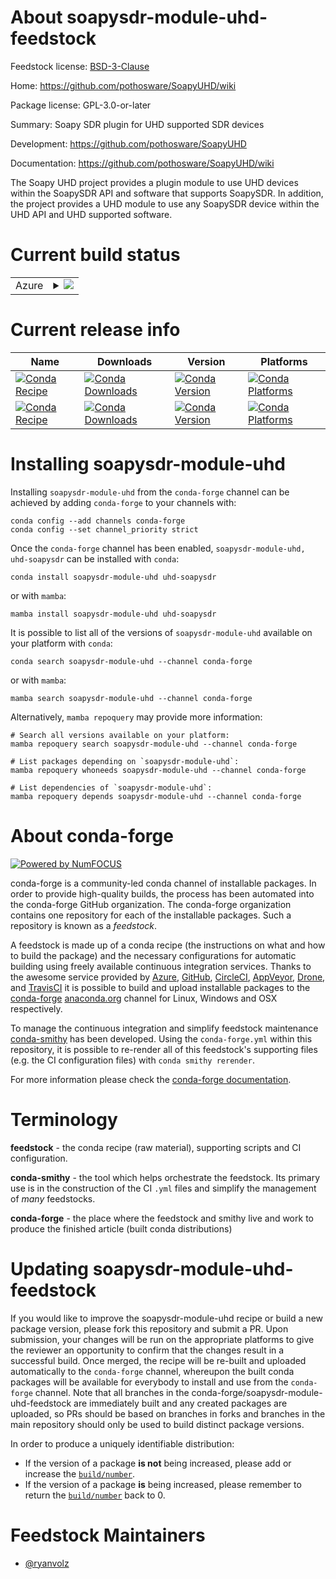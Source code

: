 About soapysdr-module-uhd-feedstock
===================================

Feedstock license: [BSD-3-Clause](https://github.com/conda-forge/soapysdr-module-uhd-feedstock/blob/main/LICENSE.txt)

Home: https://github.com/pothosware/SoapyUHD/wiki

Package license: GPL-3.0-or-later

Summary: Soapy SDR plugin for UHD supported SDR devices

Development: https://github.com/pothosware/SoapyUHD

Documentation: https://github.com/pothosware/SoapyUHD/wiki

The Soapy UHD project provides a plugin module to use UHD devices within the
SoapySDR API and software that supports SoapySDR. In addition, the project
provides a UHD module to use any SoapySDR device within the UHD API and UHD
supported software.


Current build status
====================


<table>
    
  <tr>
    <td>Azure</td>
    <td>
      <details>
        <summary>
          <a href="https://dev.azure.com/conda-forge/feedstock-builds/_build/latest?definitionId=9984&branchName=main">
            <img src="https://dev.azure.com/conda-forge/feedstock-builds/_apis/build/status/soapysdr-module-uhd-feedstock?branchName=main">
          </a>
        </summary>
        <table>
          <thead><tr><th>Variant</th><th>Status</th></tr></thead>
          <tbody><tr>
              <td>linux_64</td>
              <td>
                <a href="https://dev.azure.com/conda-forge/feedstock-builds/_build/latest?definitionId=9984&branchName=main">
                  <img src="https://dev.azure.com/conda-forge/feedstock-builds/_apis/build/status/soapysdr-module-uhd-feedstock?branchName=main&jobName=linux&configuration=linux%20linux_64_" alt="variant">
                </a>
              </td>
            </tr><tr>
              <td>linux_aarch64</td>
              <td>
                <a href="https://dev.azure.com/conda-forge/feedstock-builds/_build/latest?definitionId=9984&branchName=main">
                  <img src="https://dev.azure.com/conda-forge/feedstock-builds/_apis/build/status/soapysdr-module-uhd-feedstock?branchName=main&jobName=linux&configuration=linux%20linux_aarch64_" alt="variant">
                </a>
              </td>
            </tr><tr>
              <td>linux_ppc64le</td>
              <td>
                <a href="https://dev.azure.com/conda-forge/feedstock-builds/_build/latest?definitionId=9984&branchName=main">
                  <img src="https://dev.azure.com/conda-forge/feedstock-builds/_apis/build/status/soapysdr-module-uhd-feedstock?branchName=main&jobName=linux&configuration=linux%20linux_ppc64le_" alt="variant">
                </a>
              </td>
            </tr><tr>
              <td>osx_64</td>
              <td>
                <a href="https://dev.azure.com/conda-forge/feedstock-builds/_build/latest?definitionId=9984&branchName=main">
                  <img src="https://dev.azure.com/conda-forge/feedstock-builds/_apis/build/status/soapysdr-module-uhd-feedstock?branchName=main&jobName=osx&configuration=osx%20osx_64_" alt="variant">
                </a>
              </td>
            </tr><tr>
              <td>osx_arm64</td>
              <td>
                <a href="https://dev.azure.com/conda-forge/feedstock-builds/_build/latest?definitionId=9984&branchName=main">
                  <img src="https://dev.azure.com/conda-forge/feedstock-builds/_apis/build/status/soapysdr-module-uhd-feedstock?branchName=main&jobName=osx&configuration=osx%20osx_arm64_" alt="variant">
                </a>
              </td>
            </tr><tr>
              <td>win_64</td>
              <td>
                <a href="https://dev.azure.com/conda-forge/feedstock-builds/_build/latest?definitionId=9984&branchName=main">
                  <img src="https://dev.azure.com/conda-forge/feedstock-builds/_apis/build/status/soapysdr-module-uhd-feedstock?branchName=main&jobName=win&configuration=win%20win_64_" alt="variant">
                </a>
              </td>
            </tr>
          </tbody>
        </table>
      </details>
    </td>
  </tr>
</table>

Current release info
====================

| Name | Downloads | Version | Platforms |
| --- | --- | --- | --- |
| [![Conda Recipe](https://img.shields.io/badge/recipe-soapysdr--module--uhd-green.svg)](https://anaconda.org/conda-forge/soapysdr-module-uhd) | [![Conda Downloads](https://img.shields.io/conda/dn/conda-forge/soapysdr-module-uhd.svg)](https://anaconda.org/conda-forge/soapysdr-module-uhd) | [![Conda Version](https://img.shields.io/conda/vn/conda-forge/soapysdr-module-uhd.svg)](https://anaconda.org/conda-forge/soapysdr-module-uhd) | [![Conda Platforms](https://img.shields.io/conda/pn/conda-forge/soapysdr-module-uhd.svg)](https://anaconda.org/conda-forge/soapysdr-module-uhd) |
| [![Conda Recipe](https://img.shields.io/badge/recipe-uhd--soapysdr-green.svg)](https://anaconda.org/conda-forge/uhd-soapysdr) | [![Conda Downloads](https://img.shields.io/conda/dn/conda-forge/uhd-soapysdr.svg)](https://anaconda.org/conda-forge/uhd-soapysdr) | [![Conda Version](https://img.shields.io/conda/vn/conda-forge/uhd-soapysdr.svg)](https://anaconda.org/conda-forge/uhd-soapysdr) | [![Conda Platforms](https://img.shields.io/conda/pn/conda-forge/uhd-soapysdr.svg)](https://anaconda.org/conda-forge/uhd-soapysdr) |

Installing soapysdr-module-uhd
==============================

Installing `soapysdr-module-uhd` from the `conda-forge` channel can be achieved by adding `conda-forge` to your channels with:

```
conda config --add channels conda-forge
conda config --set channel_priority strict
```

Once the `conda-forge` channel has been enabled, `soapysdr-module-uhd, uhd-soapysdr` can be installed with `conda`:

```
conda install soapysdr-module-uhd uhd-soapysdr
```

or with `mamba`:

```
mamba install soapysdr-module-uhd uhd-soapysdr
```

It is possible to list all of the versions of `soapysdr-module-uhd` available on your platform with `conda`:

```
conda search soapysdr-module-uhd --channel conda-forge
```

or with `mamba`:

```
mamba search soapysdr-module-uhd --channel conda-forge
```

Alternatively, `mamba repoquery` may provide more information:

```
# Search all versions available on your platform:
mamba repoquery search soapysdr-module-uhd --channel conda-forge

# List packages depending on `soapysdr-module-uhd`:
mamba repoquery whoneeds soapysdr-module-uhd --channel conda-forge

# List dependencies of `soapysdr-module-uhd`:
mamba repoquery depends soapysdr-module-uhd --channel conda-forge
```


About conda-forge
=================

[![Powered by
NumFOCUS](https://img.shields.io/badge/powered%20by-NumFOCUS-orange.svg?style=flat&colorA=E1523D&colorB=007D8A)](https://numfocus.org)

conda-forge is a community-led conda channel of installable packages.
In order to provide high-quality builds, the process has been automated into the
conda-forge GitHub organization. The conda-forge organization contains one repository
for each of the installable packages. Such a repository is known as a *feedstock*.

A feedstock is made up of a conda recipe (the instructions on what and how to build
the package) and the necessary configurations for automatic building using freely
available continuous integration services. Thanks to the awesome service provided by
[Azure](https://azure.microsoft.com/en-us/services/devops/), [GitHub](https://github.com/),
[CircleCI](https://circleci.com/), [AppVeyor](https://www.appveyor.com/),
[Drone](https://cloud.drone.io/welcome), and [TravisCI](https://travis-ci.com/)
it is possible to build and upload installable packages to the
[conda-forge](https://anaconda.org/conda-forge) [anaconda.org](https://anaconda.org/)
channel for Linux, Windows and OSX respectively.

To manage the continuous integration and simplify feedstock maintenance
[conda-smithy](https://github.com/conda-forge/conda-smithy) has been developed.
Using the ``conda-forge.yml`` within this repository, it is possible to re-render all of
this feedstock's supporting files (e.g. the CI configuration files) with ``conda smithy rerender``.

For more information please check the [conda-forge documentation](https://conda-forge.org/docs/).

Terminology
===========

**feedstock** - the conda recipe (raw material), supporting scripts and CI configuration.

**conda-smithy** - the tool which helps orchestrate the feedstock.
                   Its primary use is in the construction of the CI ``.yml`` files
                   and simplify the management of *many* feedstocks.

**conda-forge** - the place where the feedstock and smithy live and work to
                  produce the finished article (built conda distributions)


Updating soapysdr-module-uhd-feedstock
======================================

If you would like to improve the soapysdr-module-uhd recipe or build a new
package version, please fork this repository and submit a PR. Upon submission,
your changes will be run on the appropriate platforms to give the reviewer an
opportunity to confirm that the changes result in a successful build. Once
merged, the recipe will be re-built and uploaded automatically to the
`conda-forge` channel, whereupon the built conda packages will be available for
everybody to install and use from the `conda-forge` channel.
Note that all branches in the conda-forge/soapysdr-module-uhd-feedstock are
immediately built and any created packages are uploaded, so PRs should be based
on branches in forks and branches in the main repository should only be used to
build distinct package versions.

In order to produce a uniquely identifiable distribution:
 * If the version of a package **is not** being increased, please add or increase
   the [``build/number``](https://docs.conda.io/projects/conda-build/en/latest/resources/define-metadata.html#build-number-and-string).
 * If the version of a package **is** being increased, please remember to return
   the [``build/number``](https://docs.conda.io/projects/conda-build/en/latest/resources/define-metadata.html#build-number-and-string)
   back to 0.

Feedstock Maintainers
=====================

* [@ryanvolz](https://github.com/ryanvolz/)

